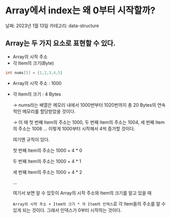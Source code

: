 # Array에서 index는 왜 0부터 시작할까?

날짜: 2023년 1월 13일
카테고리: data-structure

## Array는 두 가지 요소로 표현할 수 있다.

- Array의 시작 주소
- 각 Item의 크기(Byte)

```c
int nums[5] = {1,2,3,4,5}
```

- Array의 시작 주소 : 1000
- 각 Item의 크기 : 4 Bytes
    
    → nums라는 배열은 메모리 내에서 1000번부터 1020번까지 총 20 Bytes의 연속적인 메모리를 할당받았을 것이다.
    
    → 이 때 첫 번째 Item의 주소는 1000, 두 번째 Item의 주소는 1004, 세 번째 Item의 주소는 1008 … 이렇게 1000부터 시작해서 4씩 증가할 것이다.
    
    여기엔 규칙이 있다.
    
    첫 번째 Item의 주소는 1000 + 4 * 0
    
    두 번째 Item의 주소는 1000 + 4 * 1
    
    세 번쨰 Item의 주소는 1000 + 4 * 2
    
    …
    
    여기서 보면 알 수 있듯이 Array의 시작 주소와 Item의 크기를 알고 있을 때
    
    `Array의 시작 주소 + Item의 크기 * 각 Item의 인덱스`로 각 Item들의 주소를 알 수 있게 되는 것이다. 그래서 인덱스가 0부터 시작하는 것이다.